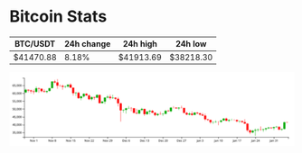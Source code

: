# Bitcoin Stats

BTC/USDT|24h change|24h high|24h low|
|---|---|---|---|
|$41470.88|8.18%|$41913.69|$38218.30|

<img src="./chart.svg">
